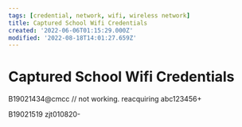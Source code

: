 ```yaml
---
tags: [credential, network, wifi, wireless network]
title: Captured School Wifi Credentials
created: '2022-06-06T01:15:29.000Z'
modified: '2022-08-18T14:01:27.659Z'
---
```


# Captured School Wifi Credentials

B19021434@cmcc // not working. reacquiring
abc123456+

B19021519
zjt010820-
